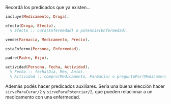 Recordá los predicados que ya existen...

```prolog
incluye(Medicamento, Droga).

efecto(Droga, Efecto). 
  % Efecto :: cura(Enfermedad) o potencia(Enfermedad).

vende(Farmacia, Medicamento, Precio).

estaEnfermo(Persona, Enfermedad).

padre(Padre, Hijo).

actividad(Persona, Fecha, Actividad).
  % Fecha :: fecha(Dia, Mes, Anio).
  % Actividad :: compro(Medicamento, Farmacia) o preguntoPor(Medicamento, Farmacia)
```

Además podés hacer predicados auxiliares. Sería una buena elección hacer `sirveParaCurar/2` y `sirveParaPotenciar/2`, que pueden relacionar a un medicamento con una enfermedad.
